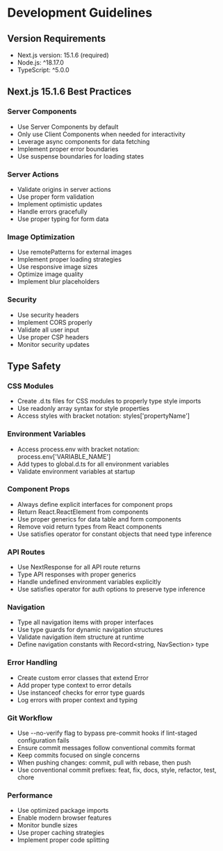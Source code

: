 # Development Guidelines

## Version Requirements

- Next.js version: 15.1.6 (required)
- Node.js: ^18.17.0
- TypeScript: ^5.0.0

## Next.js 15.1.6 Best Practices

### Server Components
- Use Server Components by default
- Only use Client Components when needed for interactivity
- Leverage async components for data fetching
- Implement proper error boundaries
- Use suspense boundaries for loading states

### Server Actions
- Validate origins in server actions
- Use proper form validation
- Implement optimistic updates
- Handle errors gracefully
- Use proper typing for form data

### Image Optimization
- Use remotePatterns for external images
- Implement proper loading strategies
- Use responsive image sizes
- Optimize image quality
- Implement blur placeholders

### Security
- Use security headers
- Implement CORS properly
- Validate all user input
- Use proper CSP headers
- Monitor security updates

## Type Safety

### CSS Modules
- Create .d.ts files for CSS modules to properly type style imports
- Use readonly array syntax for style properties
- Access styles with bracket notation: styles['propertyName']

### Environment Variables
- Access process.env with bracket notation: process.env['VARIABLE_NAME']
- Add types to global.d.ts for all environment variables
- Validate environment variables at startup

### Component Props
- Always define explicit interfaces for component props
- Return React.ReactElement from components
- Use proper generics for data table and form components
- Remove void return types from React components
- Use satisfies operator for constant objects that need type inference

### API Routes
- Use NextResponse for all API route returns
- Type API responses with proper generics
- Handle undefined environment variables explicitly
- Use satisfies operator for auth options to preserve type inference

### Navigation
- Type all navigation items with proper interfaces
- Use type guards for dynamic navigation structures
- Validate navigation item structure at runtime
- Define navigation constants with Record<string, NavSection> type

### Error Handling
- Create custom error classes that extend Error
- Add proper type context to error details
- Use instanceof checks for error type guards
- Log errors with proper context and typing

### Git Workflow
- Use --no-verify flag to bypass pre-commit hooks if lint-staged configuration fails
- Ensure commit messages follow conventional commits format
- Keep commits focused on single concerns
- When pushing changes: commit, pull with rebase, then push
- Use conventional commit prefixes: feat, fix, docs, style, refactor, test, chore

### Performance
- Use optimized package imports
- Enable modern browser features
- Monitor bundle sizes
- Use proper caching strategies
- Implement proper code splitting

